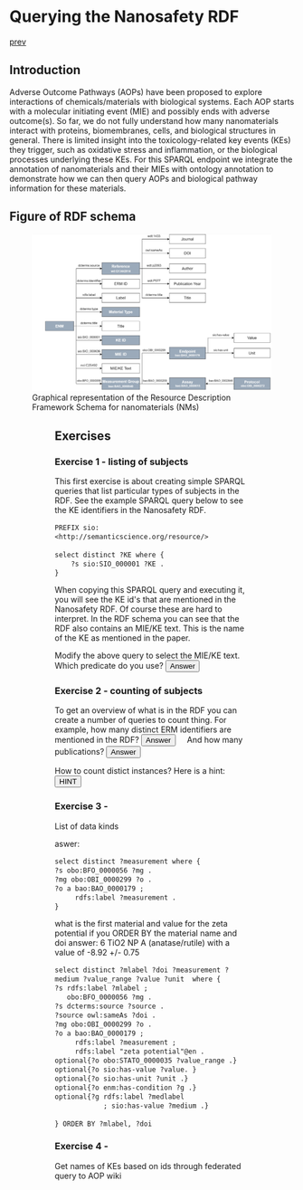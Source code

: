 # Querying the Nanosafety RDF

[prev](README.md)

<script>
  function toggleAnswer(id) {
  var answer = document.getElementById(id);
  if (answer.style.visibility === "hidden" ||
      answer.style.visibility === "none") {
    answer.style.visibility = "visible";
  } else {
    answer.style.visibility = "hidden";
  }
}
</script>


## Introduction

Adverse Outcome Pathways (AOPs) have been proposed to explore interactions of chemicals/materials with biological systems. Each AOP starts with a molecular initiating event (MIE) and possibly ends with adverse outcome(s). So far, we do not fully understand how many nanomaterials interact with proteins, biomembranes, cells, and biological structures in general. There is limited insight into the toxicology-related key events (KEs) they trigger, such as oxidative stress and inflammation, or the biological processes underlying these KEs. For this SPARQL endpoint we integrate the annotation of nanomaterials and their MIEs with ontology annotation to demonstrate how we can then query AOPs and biological pathway information for these materials. 

## Figure of RDF schema

<figure>
    <img src="NSRDF.png" alt="A kitten">
    <figcaption>Graphical representation of the Resource Description Framework Schema for nanomaterials (NMs)<figcaption>
<figure>  


## Exercises

### Exercise 1 - listing of subjects
This first exercise is about creating simple SPARQL queries that list particular types of subjects in the RDF. See the example SPARQL query below to see the KE identifiers in the Nanosafety RDF.

```SPARQL
PREFIX sio: <http://semanticscience.org/resource/>

select distinct ?KE where { 
    ?s sio:SIO_000001 ?KE .
}
```

When copying this SPARQL query and executing it, you will see the KE id's that are mentioned in the Nanosafety RDF. Of course these are hard to interpret. In the RDF schema you can see that the RDF also contains an MIE/KE text. This is the name of the KE as mentioned in the paper.

Modify the above query to select the MIE/KE text. Which predicate do you use? <button onclick="toggleAnswer('nsrdfq1')">Answer</button><span id="nsrdfq1" style="visibility: hidden">nci:C25492</span>

### Exercise 2 - counting of subjects

To get an overview of what is in the RDF you can create a number of queries to count thing. For example, how many distinct ERM identifiers are mentioned in the RDF? <button onclick="toggleAnswer('nsrdfq2a')">Answer</button><span id="nsrdfq2a" style="visibility: hidden">87</span>
  And how many publications? <button onclick="toggleAnswer('nsrdfq2b')">Answer</button><span id="nsrdfq2b" style="visibility: hidden">21</span>
  
  How to count distict instances? Here is a hint: <button onclick="toggleAnswer('hint1')">HINT</button><span id="hint1" style="visibility: hidden">use COUNT(DISTINCT ?id as ?nid)</span>

  
### Exercise 3 - 

List of data kinds 
  
  aswer:
  
  ```SPARQL
  select distinct ?measurement where {
  ?s obo:BFO_0000056 ?mg .
  ?mg obo:OBI_0000299 ?o .
  ?o a bao:BAO_0000179 ;
       rdfs:label ?measurement .
}
  ```
  
  what is the first material and value for the zeta potential if you ORDER BY the material name and doi
  answer: 6 TiO2 NP A (anatase/rutile) with a value of -8.92 +/- 0.75   
  
  ```SPARQL
  select distinct ?mlabel ?doi ?measurement ?medium ?value_range ?value ?unit  where {
  ?s rdfs:label ?mlabel ; 
     obo:BFO_0000056 ?mg .
  ?s dcterms:source ?source .
  ?source owl:sameAs ?doi .
  ?mg obo:OBI_0000299 ?o .
  ?o a bao:BAO_0000179 ;
       rdfs:label ?measurement ;
       rdfs:label "zeta potential"@en .
  optional{?o obo:STATO_0000035 ?value_range .}
  optional{?o sio:has-value ?value. }
  optional{?o sio:has-unit ?unit .}
  optional{?o enm:has-condition ?g .}
  optional{?g rdfs:label ?medlabel
              ; sio:has-value ?medium .}

} ORDER BY ?mlabel, ?doi
  ```
  
  
### Exercise 4 - 

  Get names of KEs based on ids through federated query to AOP wiki
